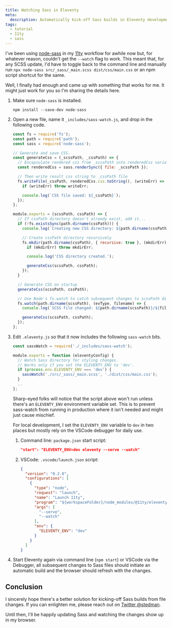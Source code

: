 ```yaml
---
title: Watching Sass in Eleventy
meta:
  description: Automatically kick-off Sass builds in Eleventy development mode with this workflow.
tags:
  - tutorial
  - 11ty
  - sass
---
```


I've been using [node-sass](https://github.com/sass/node-sass) in my [11ty](https://11ty.dev/) workflow for awhile now but, for whatever reason, couldn't get the `--watch` flag to work. This meant that, for any SCSS update, I'd have to toggle back to the command line and manually run `npx node-sass src/_sass/_main.scss dist/css/main.css` or an npm script shortcut for the same.

Well, I finally had enough and came up with something that works for me. It might just work for you so I'm sharing the details here.

1. Make sure `node-sass` is installed.

    ```shell
    npm install --save-dev node-sass
    ```

2. Open a new file, name it `_includes/sass-watch.js`, and drop in the following code.

    ```js
    const fs = require('fs');
    const path = require('path');
    const sass = require('node-sass');

    // Generate and save CSS.
    const generateCss = (_scssPath, _cssPath) => {
      // Encapsulate rendered css from _scssPath into renderedCss variable
      const renderedCss = sass.renderSync({ file: _scssPath });

      // Then write result css string to _cssPath file
      fs.writeFile(_cssPath, renderedCss.css.toString(), (writeErr) => {
        if (writeErr) throw writeErr;

        console.log(`CSS file saved: ${_cssPath}`);
      });
    };

    module.exports = (scssPath, cssPath) => {
      // If cssPath directory doesn't already exist, add it...
      if (!fs.existsSync(path.dirname(cssPath))) {
        console.log(`Creating new CSS directory: ${path.dirname(cssPath)}/`);

        // Create cssPath directory recursively
        fs.mkdir(path.dirname(cssPath), { recursive: true }, (mkdirErr) => {
          if (mkdirErr) throw mkdirErr;

          console.log('CSS directory created.');

          generateCss(scssPath, cssPath);
        });
      }

      // Generate CSS on startup
      generateCss(scssPath, cssPath);

      // Use Node's fs.watch to catch subsequent changes to scssPath directory
      fs.watch(path.dirname(scssPath), (evType, filename) => {
        console.log(`SCSS file changed: ${path.dirname(scssPath)}/${filename}`);

        generateCss(scssPath, cssPath);
      });
    };
    ```

3. Edit `.eleventy.js` so that it now includes the following `sass-watch` bits.

    ```js
    const sassWatch = require('./_includes/sass-watch');

    module.exports = function (eleventyConfig) {
      // Watch Sass directory for styling changes.
      // Works only if you set the ELEVENTY_ENV to 'dev'.
      if (process.env.ELEVENTY_ENV === 'dev') {
        sassWatch('./src/_sass/_main.scss', './dist/css/main.css');
      }
      ..
    };
    ```

    Sharp-eyed folks will notice that the script above won't run unless there's an `ELEVENTY_ENV` environment variable set. This is to prevent sass-watch from running in production where it isn't needed and might just cause mischief.

    For local development, I set the `ELEVENTY_ENV` variable to `dev` in two places but mostly rely on the VSCode debugger for daily use.

    1. Command line: `package.json` start script:

        ```json
        "start": "ELEVENTY_ENV=dev eleventy --serve --watch"
        ```

    2. VSCode: `.vscode/launch.json` script:

        ```json
        {
          "version": "0.2.0",
          "configurations": [
            {
              "type": "node",
              "request": "launch",
              "name": "Launch 11ty",
              "program": "${workspaceFolder}/node_modules/@11ty/eleventy/cmd.js",
              "args": [
                "--serve",
                "--watch"
              ],
              "env": {
                "ELEVENTY_ENV": "dev"
              }
            }
          ]
        }
        ```

4. Start Eleventy again via command line (`npm start`) or VSCode via the Debugger, all subsequent changes to Sass files should initiate an automatic build and the browser should refresh with the changes.

## Conclusion

I sincerely hope there's a better solution for kicking-off Sass builds from file changes. If you can enlighten me, please reach out on [Twitter @stedman](https://twitter.com/stedman).

Until then, I'll be happily updating Sass and watching the changes show up in my browser.
